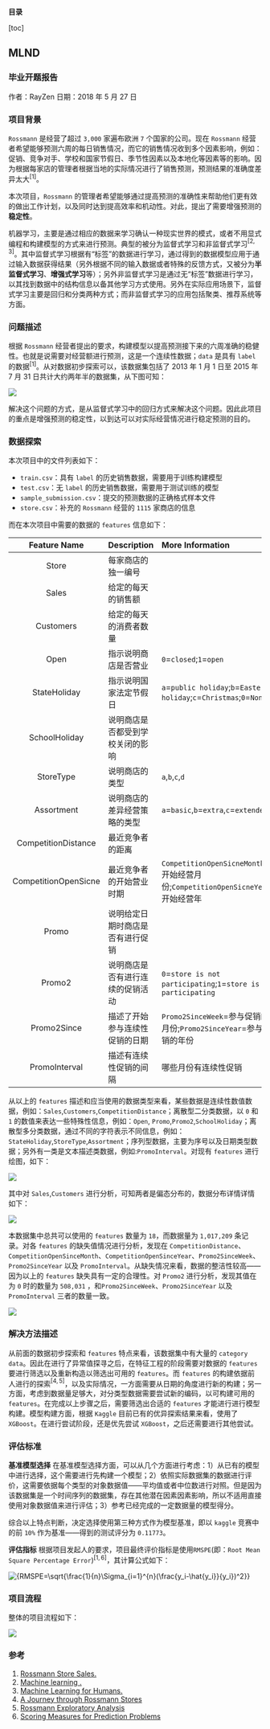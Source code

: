 **目录**

[toc]

## MLND 

### 毕业开题报告
作者：RayZen
日期：2018 年 5 月 27 日

### 项目背景
`Rossmann` 是经营了超过 `3,000` 家遍布欧洲 `7` 个国家的公司。现在 `Rossmann` 经营者希望能够预测六周的每日销售情况，而它的销售情况收到多个因素影响，例如：促销、竞争对手、学校和国家节假日、季节性因素以及本地化等因素等的影响。因为根据每家店的管理者根据当地的实际情况进行了销售预测，预测结果的准确度差异太大${^{[1]}}$。

本次项目，`Rossmann` 的管理者希望能够通过提高预测的准确性来帮助他们更有效的做出工作计划，以及同时达到提高效率和机动性。对此，提出了需要增强预测的 **稳定性**。

机器学习，主要是通过相应的数据来学习确认一种现实世界的模式，或者不用显式编程和构建模型的方式来进行预测。典型的被分为监督式学习和非监督式学习${^{[2,3]}}$。其中监督式学习根据有“标签”的数据进行学习，通过得到的数据模型应用于通过输入数据获得结果（另外根据不同的输入数据或者特殊的反馈方式，又被分为**半监督式学习**、**增强式学习**等）；另外非监督式学习是通过无“标签”数据进行学习，以其找到数据中的结构信息以备其他学习方式使用。另外在实际应用场景下，监督式学习主要是回归和分类两种方式；而非监督式学习的应用包括聚类、推荐系统等方面。

### 问题描述
根据 `Rossmann` 经营者提出的要求，构建模型以提高预测接下来的六周准确的稳健性。也就是说需要对经营额进行预测，这是一个连续性数据；`data` 是具有 `label` 的数据${^{[1]}}$。从对数据初步探索可以，该数据集包括了 2013 年 1 月 1 日至 2015 年 7 月 31 日共计大约两年半的数据集，从下图可知：

![](img/moving_average_by_date.png)

解决这个问题的方式，是从监督式学习中的回归方式来解决这个问题。因此此项目的重点是增强预测的稳定性，以到达可以对实际经营情况进行稳定预测的目的。

### 数据探索
本次项目中的文件列表如下：

* `train.csv`：具有 `label` 的历史销售数据，需要用于训练构建模型
* `test.csv`：无 `label` 的历史销售数据，需要用于测试训练的模型
* `sample_submission.csv`：提交的预测数据的正确格式样本文件
* `store.csv`：补充的 `Rossmann` 经营的 `1115` 家商店的信息

而在本次项目中需要的数据的 `features` 信息如下：


|Feature Name|Description|More Information|
|:-----------:|:---------|:---------------|
|Store|每家商店的独一编号|
|Sales|给定的每天的销售额|
|Customers|给定的每天的消费者数量|
|Open|指示说明商店是否营业|`0`=`closed`;`1`=`open`|
|StateHoliday|指示说明国家法定节假日|`a`=`public holiday`;`b`=`Easter holiday`;`c`=`Christmas`;`0`=`None`|
|SchoolHoliday|说明商店是否都受到学校关闭的影响|
|StoreType|说明商店的类型|`a`,`b`,`c`,`d`|
|Assortment|说明商店的差异经营策略的类型|`a`=`basic`,`b`=`extra`,`c`=`extended`|
|CompetitionDistance|最近竞争者的距离|
|CompetitionOpenSicne|最近竞争者的开始营业时期|`CompetitionOpenSicneMonth`=开始经营月份;`CompetitionOpenSicneYear`=开始经营年|
|Promo|说明给定日期时商店是否有进行促销|
|Promo2|说明商店是否有进行连续的促销活动|`0`=`store is not participating`;`1`=`store is participating`|
|Promo2Since|描述了开始参与连续性促销的日期|`Promo2SinceWeek`=参与促销的月份;`Promo2SinceYear`=参与促销的年份|
|PromoInterval|描述有连续性促销的间隔|哪些月份有连续性促销|

从以上的 `features` 描述和应当使用的数据类型来看，某些数据是连续性数值数据，例如：`Sales`,`Customers`,`CompetitionDistance`；离散型二分类数据，以 `0` 和 `1` 的数值来表达一些特殊性信息，例如：`Open`, `Promo`,`Promo2`,`SchoolHoliday`；离散型多分类数据，通过不同的字符表示不同信息，例如：`StateHoliday`,`StoreType`,`Assortment`；序列型数据，主要为序号以及日期类型数据；另外有一类是文本描述类数据，例如:`PromoInterval`。对现有 `features` 进行绘图，如下：

![](img/scatter_matrix.png)

其中对 `Sales`,`Customers` 进行分析，可知两者是偏态分布的，数据分布详情详情如下：

![](img/sales_distribution.png)

本数据集中总共可以使用的 `features` 数量为 `18`，而数据量为 `1,017,209` 条记录。对各 `features` 的缺失值情况进行分析，发现在 `CompetitionDistance`、`CompetitionOpenSinceMonth`、`CompetitionOpenSinceYear`、`Promo2SinceWeek`、`Promo2SinceYear` 以及 `PromoInterval`。从缺失情况来看，数据的整洁性较高——因为以上的 `features` 缺失具有一定的合理性。对 `Promo2` 进行分析，发现其值在为 `0` 时的数量为 `508,031` ，和`Promo2SinceWeek`、`Promo2SinceYear` 以及 `PromoInterval` 三者的数量一致。

![](img/missing_value.png)


### 解决方法描述
从前面的数据初步探索和 `features` 特点来看，该数据集中有大量的 `category data`。因此在进行了异常值探寻之后，在特征工程的阶段需要对数据的 `features` 要进行筛选以及重新构造以筛选出可用的 `features`。而 `features` 的构建依据前人进行的探索${^{[4, 5]}}$，以及实际情况，一方面需要从日期的角度进行新的构建；另一方面，考虑到数据量足够大，对分类型数据需要尝试新的编码，以可构建可用的 `features`。在完成以上步骤之后，需要筛选出合适的 `features` 才能进行进行模型构建。模型构建方面，根据 `Kaggle` 目前已有的优异探索结果来看，使用了 `XGBoost`。在进行尝试阶段，还是优先尝试 `XGBoost`，之后还需要进行其他尝试。

### 评估标准

**基准模型选择**
在基准模型选择方面，可以从几个方面进行考虑：1）从已有的模型中进行选择，这个需要进行先构建一个模型；2）依照实际数据集的数据进行评价，这需要依据每个类型的对象数据值——平均值或者中位数进行对照。但是因为该数据集是一个时间序列的数据集，存在其他潜在因素因素影响，所以不适用直接使用对象数据值来进行评估；3）参考已经完成的一定数据量的模型得分。

综合以上特点判断，决定选择使用第三种方式作为模型基准，即以 `kaggle` 竞赛中的前 `10%` 作为基准——得到的测试评分为 `0.11773`。

**评估指标**
根据项目发起人的要求，项目最终评价指标是使用`RMSPE`(即：`Root Mean Square Percentage Error`)${^{[1,6]}}$，其计算公式如下：

<img src="https://latex.codecogs.com/gif.latex?{RMSPE=\sqrt{\frac{1}{n}\Sigma_{i=1}^{n}(\frac{y_i-\hat{y_i}}{y_i})^2}}" title="{RMSPE=\sqrt{\frac{1}{n}\Sigma_{i=1}^{n}(\frac{y_i-\hat{y_i}}{y_i})^2}}" align="center"/>

### 项目流程
整体的项目流程如下：

![](img/process.png)


### 参考

1. [Rossmann Store Sales.](https://www.kaggle.com/c/rossmann-store-sales)
2. [Machine learning .](https://en.wikipedia.org/wiki/Machine_learning)
3. [Machine Learning for Humans.](https://medium.com/machine-learning-for-humans/why-machine-learning-matters-6164faf1df12)
4. [A Journey through Rossmann Stores
](https://www.kaggleusercontent.com/kf/106951/eyJhbGciOiJkaXIiLCJlbmMiOiJBMTI4Q0JDLUhTMjU2In0..Waj-Z1GxxIgh23xsbs4Ngg.f9nJJwNdjWqHqoz5u864wMEFCjrp273ZBgf-Xranw1DHHK--MnhX4RV661nPEOBR9zdTjhMN4SiFJ7DevEmFq31QxKl7l-xOdYw-aDiM7MGjwocGMKsc1G8dMnUxw6BEuH19F-L22iBnEPC8zmo485Uxz1eeRMogdY8AjO58qhs.h6ejXSs2vKEPhxgtivBn9A/output.html)
5. [Rossmann Exploratory Analysis](https://www.kaggleusercontent.com/kf/124149/eyJhbGciOiJkaXIiLCJlbmMiOiJBMTI4Q0JDLUhTMjU2In0.._fhhtixYhS4PxlWDXvVKfQ.sIgrnBLygm4AHX58Kw-2zBIdDTvbSS8YleTFWFSOXDV7_FnARDpIhGMax9TeFadYq-W9InNhlYV94S5SzIkV7NiQR_hA6aaJk7WOGqcbdU3Ng4tXxnzC_g4a4pyHPd5Z69zLBtOmiInL6DREtH7X6Q.aU-WTP6xkcqTsmJ8vIk4dA/output.html)
6. [Scoring Measures for Prediction Problems](http://faculty.smu.edu/tfomby/eco5385_eco6380/lecture/Scoring%20Measures%20for%20Prediction%20Problems.pdf)

